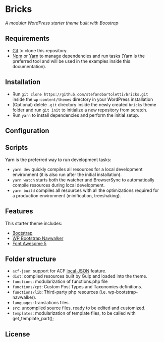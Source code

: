 # Bricks

_A modular WordPress starter theme built with Boostrap_

## Requirements

- [Git](https://git-scm.com/) to clone this repository.
- [Npm](https://nodejs.org/) or [Yarn](https://yarnpkg.com/) to manage dependencies and run tasks (Yarn is the preferred tool and will be used in the examples inside this documentation).
## Installation

- Run `git clone https://github.com/stefanobartoletti/bricks.git` inside the `wp-content/themes` directory in your WordPress installation
- (Optional) delete `.git` directory inside the newly created `bricks` theme folder and run `git init` to initialize a new repository from scratch.
- Run `yarn` to install dependencies and perform the initial setup.

## Configuration

## Scripts

Yarn is the preferred way to run development tasks:
- `yarn dev` quickly compiles all resources for a local development environment (it is also run after the initial installation).
- `yarn watch` starts both the watcher and BrowserSync to automatically compile resources during local development.
- `yarn build` compiles all resources with all the optimizations required for a production environment (minification, treeshaking).

## Features

This starter theme includes:
- [Bootstrap](https://getbootstrap.com/)
- [WP Bootstrap Navwalker](https://github.com/wp-bootstrap/wp-bootstrap-navwalker)
- [Font Awesome 5](https://fontawesome.com/)
## Folder structure

- `acf-json`: support for ACF [local JSON](https://www.advancedcustomfields.com/resources/local-json/) feature.
- `dist`: compiled resources built by Gulp and loaded into the theme.
- `functions`: modularization of functions.php file
- `functions/cpt`: Custom Post Types and Taxonomies definitions.
- `functions/lib`: Third-party php resources (i.e. wp-bootstrap-navwalker).
- `languages`: translations files.
- `src`: uncompiled source files, ready to be edited and customized.
- `templates`: modularization of template files, to be called with get_template_part();

## License